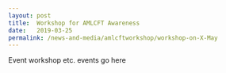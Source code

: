 ```yaml
---
layout: post
title:  Workshop for AMLCFT Awareness
date:   2019-03-25
permalink: /news-and-media/amlcftworkshop/workshop-on-X-May
---
```


Event workshop etc. events go here
